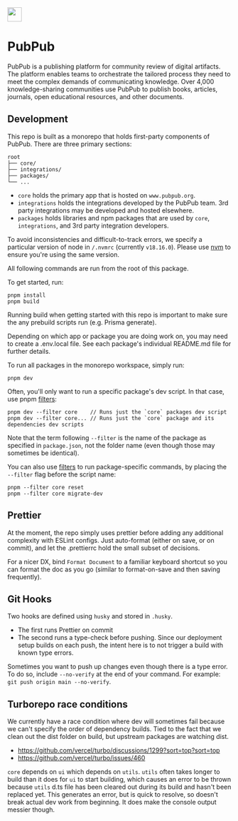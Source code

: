 <img src="./core/app/icon.svg" width="32px">

# PubPub

PubPub is a publishing platform for community review of digital artifacts. The platform enables teams to orchestrate the tailored process they need to meet the complex demands of communicating knowledge. Over 4,000 knowledge-sharing communities use PubPub to publish books, articles, journals, open educational resources, and other documents.

## Development

This repo is built as a monorepo that holds first-party components of PubPub. There are three primary sections:

```
root
├── core/
├── integrations/
├── packages/
└── ...
```

-   `core` holds the primary app that is hosted on `www.pubpub.org`.
-   `integrations` holds the integrations developed by the PubPub team. 3rd party integrations may be developed and hosted elsewhere.
-   `packages` holds libraries and npm packages that are used by `core`, `integrations`, and 3rd party integration developers.

To avoid inconsistencies and difficult-to-track errors, we specify a particular version of node in `/.nvmrc` (currently `v18.16.0`). Please use [nvm](https://github.com/nvm-sh/nvm) to ensure you're using the same version.

All following commands are run from the root of this package.

To get started, run:

```
pnpm install
pnpm build
```

Running build when getting started with this repo is important to make sure the any prebuild scripts run (e.g. Prisma generate).

Depending on which app or package you are doing work on, you may need to create a .env.local file. See each package's individual README.md file for further details.

To run all packages in the monorepo workspace, simply run:

```
pnpm dev
```

Often, you'll only want to run a specific package's dev script. In that case, use pnpm [filters](https://pnpm.io/filtering):

```
pnpm dev --filter core    // Runs just the `core` packages dev script
pnpm dev --filter core... // Runs just the `core` package and its dependencies dev scripts
```

Note that the term following `--filter` is the name of the package as specified in `package.json`, not the folder name (even though those may sometimes be identical).

You can also use [filters](https://pnpm.io/filtering) to run package-specific commands, by placing the `--filter` flag before the script name:

```
pnpm --filter core reset
pnpm --filter core migrate-dev
```

## Prettier

At the moment, the repo simply uses prettier before adding any additional complexity with ESLint configs. Just auto-format (either on save, or on commit), and let the .prettierrc hold the small subset of decisions.

For a nicer DX, bind `Format Document` to a familiar keyboard shortcut so you can format the doc as you go (similar to format-on-save and then saving frequently).

## Git Hooks

Two hooks are defined using `husky` and stored in `.husky`.

-   The first runs Prettier on commit
-   The second runs a type-check before pushing. Since our deployment setup builds on each push, the intent here is to not trigger a build with known type errors.

Sometimes you want to push up changes even though there is a type error. To do so, include `--no-verify` at the end of your command. For example: `git push origin main --no-verify`.

## Turborepo race conditions

We currently have a race condition where dev will sometimes fail because we can't specify the order of dependency builds. Tied to the fact that we clean out the dist folder on build, but upstream packages are watching dist.

-   https://github.com/vercel/turbo/discussions/1299?sort=top?sort=top
-   https://github.com/vercel/turbo/issues/460

`core` depends on `ui` which depends on `utils`. `utils` often takes longer to build than it does for `ui` to start building, which causes an error to be thrown because `utils` d.ts file has been cleared out during its build and hasn't been replaced yet. This generates an error, but is quick to resolve, so doesn't break actual dev work from beginning. It does make the console output messier though.
